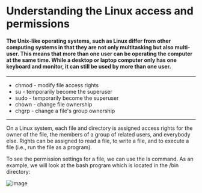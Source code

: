 # Understanding the Linux access and permissions

#### The Unix-like operating systems, such as Linux differ from other computing systems in that they are not only multitasking but also multi-user. This means that more than one user can be operating the computer at the same time. While a desktop or laptop computer only has one keyboard and monitor, it can still be used by more than one user.
---
  - chmod - modify file access rights
  - su - temporarily become the superuser
  - sudo - temporarily become the superuser
  - chown - change file ownership
  - chgrp - change a file's group ownership
---
On a Linux system, each file and directory is assigned access rights for the owner of the file, the members of a group of related users, and everybody else. Rights can be assigned to read a file, to write a file, and to execute a file (i.e., run the file as a program).

To see the permission settings for a file, we can use the ls command. As an example, we will look at the bash program which is located in the /bin directory:

![image](https://user-images.githubusercontent.com/52496180/121659869-324bfd00-ca4f-11eb-91af-539b8e8fad11.png)
